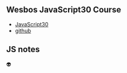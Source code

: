 ## Wesbos JavaScript30 Course
- [JavaScript30](https://courses.wesbos.com/account/access/5a70aab11405876b8099bf67)
- [github](https://github.com/wesbos/JavaScript30)

## JS notes
👽
